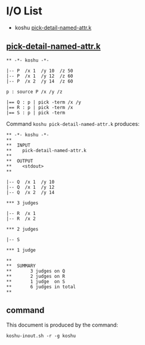 # I/O List

- koshu [pick-detail-named-attr.k](#pick-detail-named-attrk)



## [pick-detail-named-attr.k](pick-detail-named-attr.k)

```
** -*- koshu -*-

|-- P  /x 1  /y 10  /z 50
|-- P  /x 1  /y 12  /z 60
|-- P  /x 2  /y 14  /z 60

p : source P /x /y /z

|== Q : p | pick -term /x /y
|== R : p | pick -term /x
|== S : p | pick -term
```

Command `koshu pick-detail-named-attr.k` produces:

```
** -*- koshu -*-
**
**  INPUT
**    pick-detail-named-attr.k
**
**  OUTPUT
**    <stdout>
**

|-- Q  /x 1  /y 10
|-- Q  /x 1  /y 12
|-- Q  /x 2  /y 14

*** 3 judges

|-- R  /x 1
|-- R  /x 2

*** 2 judges

|-- S

*** 1 judge 

**
**  SUMMARY
**       3 judges on Q
**       2 judges on R
**       1 judge  on S
**       6 judges in total
**
```



## command

This document is produced by the command:

```
koshu-inout.sh -r -g koshu
```
